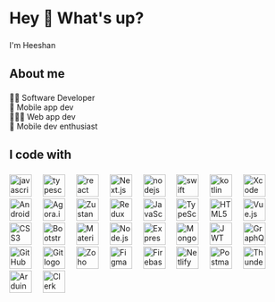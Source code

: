<h1 align="left">Hey 👋 What's up?</h1>

###

<p align="left">I'm Heeshan</p>

###

<h2 align="left">About me</h2>

###

<p align="left">🧞‍♂️ Software Developer<br>📱 Mobile app dev<br>👨🏽‍💻 Web app dev<br>🚀 Mobile dev enthusiast</p>

###

<h2 align="left">I code with</h2>

###

<div align="left">
  <img src="https://cdn.jsdelivr.net/gh/devicons/devicon/icons/javascript/javascript-original.svg" height="40" alt="javascript logo"  />
  <img width="12" />
  <img src="https://cdn.jsdelivr.net/gh/devicons/devicon/icons/typescript/typescript-original.svg" height="40" alt="typescript logo"  />
  <img width="12" />
  <img src="https://cdn.jsdelivr.net/gh/devicons/devicon/icons/react/react-original.svg" height="40" alt="react logo"  />
  <img width="12" />
  <img src="https://cdn.jsdelivr.net/gh/devicons/devicon/icons/nextjs/nextjs-original.svg" height="40" alt="Next.js logo" />
<img width="12" />
  <img src="https://cdn.jsdelivr.net/gh/devicons/devicon/icons/nodejs/nodejs-original.svg" height="40" alt="nodejs logo"  />
  <img width="12" />
  <img src="https://cdn.simpleicons.org/swift/F05138" height="40" alt="swift logo"  />
  <img width="12" />
  <img src="https://cdn.simpleicons.org/kotlin/7F52FF" height="40" alt="kotlin logo"  />
  <img width="12" />
<img src="https://cdn.jsdelivr.net/gh/devicons/devicon/icons/xcode/xcode-original.svg" height="40" alt="Xcode logo" />
<img width="12" />
<img src="https://cdn.jsdelivr.net/gh/devicons/devicon/icons/android/android-original.svg" height="40" alt="Android Studio logo" />
<img width="12" />
<img src="https://cdn.prod.website-files.com/660affa848e8af81bdd03909/66ab7f671fb90c022fb7f1dc_Agora%20Logo%20Crisp-p-500.png" height="40" alt="Agora.io SDK logo" />
<img width="12" />
<img src="https://user-images.githubusercontent.com/958486/218346783-72be5ae3-b953-4dd7-b239-788a882fdad6.svg" alt="Zustand logo" height="40"  />
<img width="12" />
<img src="https://cdn.jsdelivr.net/gh/devicons/devicon/icons/redux/redux-original.svg" height="40" alt="Redux logo" />
<img width="12" />
<img src="https://cdn.jsdelivr.net/gh/devicons/devicon/icons/javascript/javascript-original.svg" height="40" alt="JavaScript logo" />
<img width="12" />
<img src="https://cdn.jsdelivr.net/gh/devicons/devicon/icons/typescript/typescript-original.svg" height="40" alt="TypeScript logo" />
<img width="12" />
<img src="https://cdn.jsdelivr.net/gh/devicons/devicon/icons/html5/html5-original.svg" height="40" alt="HTML5 logo" />
<img width="12" />
<img src="https://cdn.jsdelivr.net/gh/devicons/devicon/icons/vuejs/vuejs-original.svg" height="40" alt="Vue.js logo" />
<img width="12" />
<img src="https://cdn.jsdelivr.net/gh/devicons/devicon/icons/css3/css3-original.svg" height="40" alt="CSS3 logo" />
<img width="12" />
<img src="https://cdn.jsdelivr.net/gh/devicons/devicon/icons/bootstrap/bootstrap-original.svg" height="40" alt="Bootstrap logo" />
<img width="12" />
<img src="https://cdn.jsdelivr.net/gh/devicons/devicon/icons/materialui/materialui-original.svg" height="40" alt="Material UI logo" />
<img width="12" />
<img src="https://cdn.jsdelivr.net/gh/devicons/devicon/icons/nodejs/nodejs-original.svg" height="40" alt="Node.js logo" />
<img width="12" />
<img src="https://cdn.jsdelivr.net/gh/devicons/devicon/icons/express/express-original.svg" height="40" alt="Express.js logo" />
<img width="12" />
<img src="https://cdn.jsdelivr.net/gh/devicons/devicon/icons/mongodb/mongodb-original.svg" height="40" alt="MongoDB logo" />
<img width="12" />
<img src="https://jwt.io/img/logo.svg" height="40" alt="JWT logo" />
<img width="12" />
<img src="https://cdn.jsdelivr.net/gh/devicons/devicon/icons/graphql/graphql-plain.svg" height="40" alt="GraphQL logo" />
<img width="12" />
<img src="https://cdn.jsdelivr.net/gh/devicons/devicon/icons/github/github-original.svg" height="40" alt="GitHub logo" />
<img width="12" />
<img src="https://cdn.jsdelivr.net/gh/devicons/devicon/icons/git/git-original.svg" height="40" alt="Git logo" />
<img width="12" />
<img src="https://flow-in-public.nimbuspop.com/flow-apps/zoho_sprints.png" height="40" alt="Zoho Sprints logo" />
<img width="12" />
<img src="https://cdn.jsdelivr.net/gh/devicons/devicon/icons/figma/figma-original.svg" height="40" alt="Figma logo" />
<img width="12" />
<img src="https://cdn.jsdelivr.net/gh/devicons/devicon/icons/firebase/firebase-plain.svg" height="40" alt="Firebase logo" />
<img width="12" />
<img src="https://cdn.jsdelivr.net/gh/devicons/devicon/icons/netlify/netlify-original.svg" height="40" alt="Netlify logo" />
<img width="12" />
<img src="https://cdn.jsdelivr.net/gh/devicons/devicon/icons/postman/postman-original.svg" height="40" alt="Postman logo" />
<img width="12" />
<img src="[https://cdn.jsdelivr.net/gh/devicons/devicon/icons/thunder/thunder-original.svg](https://avatars.githubusercontent.com/u/164544218?s=200&v=4)" height="40" alt="Thunder Client logo" />
<img width="12" />
<img src="https://cdn.jsdelivr.net/gh/devicons/devicon/icons/arduino/arduino-original.svg" height="40" alt="Arduino logo" />
<img width="12" />
<img src="https://github.com/user-attachments/assets/45783e0c-1dab-48c2-a44b-f24f03df94c5" height="40" alt="Clerk logo" />
</div>

###
